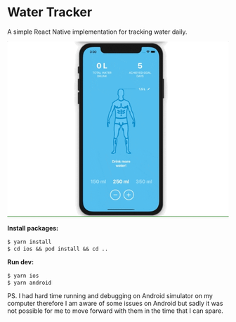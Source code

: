 # Water Tracker
A simple React Native implementation for tracking water daily.

![Scheme](src/assets/demo.gif)

**Install packages:**
```
$ yarn install
$ cd ios && pod install && cd ..
```

**Run dev:**
```
$ yarn ios
$ yarn android
```

PS. I had hard time running and debugging on Android simulator on my computer therefore I am aware of some issues on Android but sadly it was not possible for me to move forward with them in the time that I can spare.